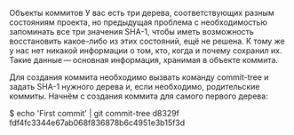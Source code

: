 Объекты коммитов
У вас есть три дерева, соответствующих разным состояниям проекта, но предыдущая проблема с необходимостью запоминать все три значения SHA-1, чтобы иметь возможность восстановить какое-либо из этих состояний, ещё не решена. К тому же у нас нет никакой информации о том, кто, когда и почему сохранил их. Такие данные — основная информация, хранимая в объекте коммита.

Для создания коммита необходимо вызвать команду commit-tree и задать SHA-1 нужного дерева и, если необходимо, родительские коммиты. Начнём с создания коммита для самого первого дерева:

$ echo 'First commit' | git commit-tree d8329f
fdf4fc3344e67ab068f836878b6c4951e3b15f3d